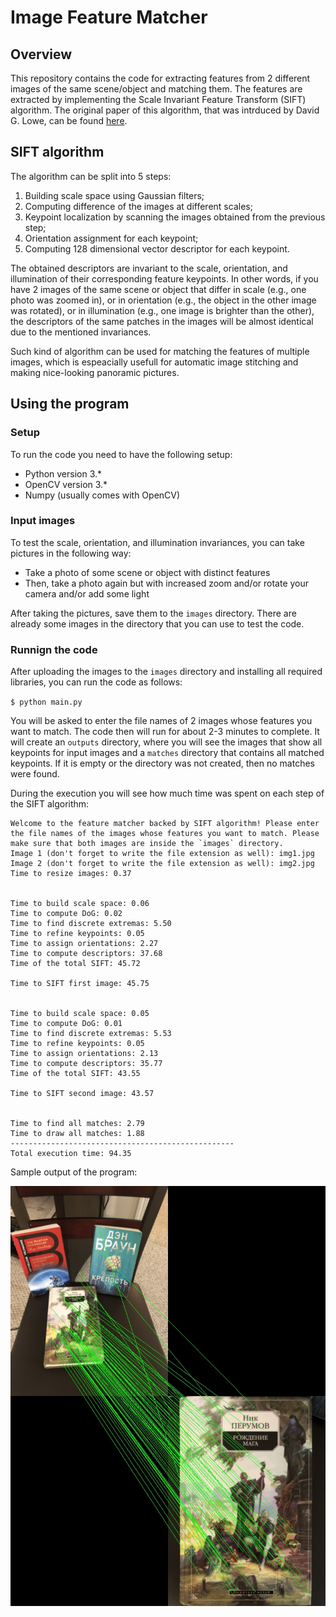 # Image Feature Matcher

## Overview

This repository contains the code for extracting features from 2 different images of the same scene/object and matching them. The features are extracted by implementing the Scale Invariant Feature Transform (SIFT) algorithm. The original paper of this algorithm, that was intrduced by David G. Lowe, can be found [here](https://www.cs.ubc.ca/~lowe/papers/ijcv04.pdf).

## SIFT algorithm

The algorithm can be split into 5 steps:

1.  Building scale space using Gaussian filters;
2.  Computing difference of the images at different scales;
3.  Keypoint localization by scanning the images obtained from the previous step;
4.  Orientation assignment for each keypoint;
5.  Computing 128 dimensional vector descriptor for each keypoint.

The obtained descriptors are invariant to the scale, orientation, and illumination of their corresponding feature keypoints. In other words, if you have 2 images of the same scene or object that differ in scale (e.g., one photo was zoomed in), or in orientation (e.g., the object in the other image was rotated), or in illumination (e.g., one image is brighter than the other), the descriptors of the same patches in the images will be almost identical due to the mentioned invariances. 

Such kind of algorithm can be used for matching the features of multiple images, which is espeacially usefull for automatic image stitching and making nice-looking panoramic pictures.

## Using the program

### Setup

To run the code you need to have the following setup:

*   Python version 3.*
*   OpenCV version 3.*
*   Numpy (usually comes with OpenCV)

### Input images

To test the scale, orientation, and illumination invariances, you can take pictures in the following way:

*   Take a photo of some scene or object with distinct features
*   Then, take a photo again but with increased zoom and/or rotate your camera and/or add some light

After taking the pictures, save them to the `images` directory. There are already some images in the directory that you can use to test the code.

### Runnign the code

After uploading the images to the `images` directory and installing all required libraries, you can run the code as follows:

`$ python main.py`

You will be asked to enter the file names of 2 images whose features you want to match. The code then will run for about 2-3 minutes to complete. It will create an `outputs` directory, where you will see the images that show all keypoints for input images and a `matches` directory that contains all matched keypoints. If it is empty or the directory was not created, then no matches were found.

During the execution you will see how much time was spent on each step of the SIFT algorithm:

```
Welcome to the feature matcher backed by SIFT algorithm! Please enter the file names of the images whose features you want to match. Please make sure that both images are inside the `images` directory.
Image 1 (don't forget to write the file extension as well): img1.jpg 
Image 2 (don't forget to write the file extension as well): img2.jpg
Time to resize images: 0.37


Time to build scale space: 0.06
Time to compute DoG: 0.02
Time to find discrete extremas: 5.50
Time to refine keypoints: 0.05
Time to assign orientations: 2.27
Time to compute descriptors: 37.68
Time of the total SIFT: 45.72

Time to SIFT first image: 45.75


Time to build scale space: 0.05
Time to compute DoG: 0.01
Time to find discrete extremas: 5.53
Time to refine keypoints: 0.05
Time to assign orientations: 2.13
Time to compute descriptors: 35.77
Time of the total SIFT: 43.55

Time to SIFT second image: 43.57


Time to find all matches: 2.79
Time to draw all matches: 1.88
--------------------------------------------------
Total execution time: 94.35
```

Sample output of the program:

![](example.jpg)